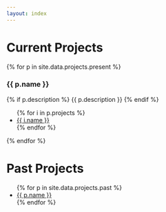 ```yaml
---
layout: index
---
```



# Current Projects

{% for p in site.data.projects.present %}
 <h3> {{ p.name }} </h3>
<p>{% if p.description %} {{ p.description }} {% endif %}</p>
 <ul class="row">
 {% for i in p.projects %}

 <li> <a href="{{ i.url }}" target="_blank"> {{ i.name }}</a></li>
 {% endfor %}
 </ul>
{% endfor %}

# Past Projects

<ul class="row">
{% for p in site.data.projects.past %}
 <li> <a href="{{ p.url }}" target="_blank"> {{ p.name }}</a></li>
{% endfor %}
</ul>
